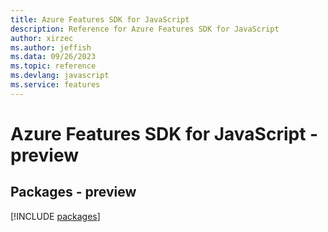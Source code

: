 ```yaml
---
title: Azure Features SDK for JavaScript
description: Reference for Azure Features SDK for JavaScript
author: xirzec
ms.author: jeffish
ms.data: 09/26/2023
ms.topic: reference
ms.devlang: javascript
ms.service: features
---
```

# Azure Features SDK for JavaScript - preview
## Packages - preview
[!INCLUDE [packages](features-index.md)]